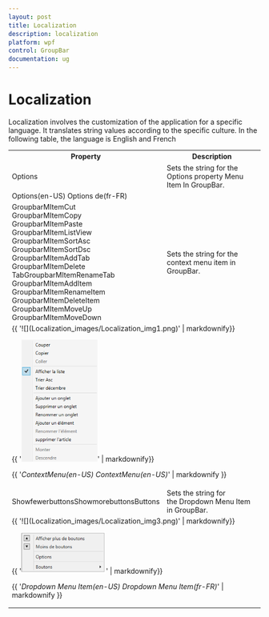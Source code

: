 ```yaml
---
layout: post
title: Localization
description: localization
platform: wpf
control: GroupBar
documentation: ug
---
```


# Localization

Localization involves the customization of the application for a specific language. It translates string values according to the specific culture.  In the following table, the language is English and French

<table>
<tr>
<th>
Property</th><th>
Description</th></tr>
<tr>
<td>
Options </td><td>
Sets the string for the Options property Menu Item In GroupBar.</td></tr>
<tr>
<td colspan = "2">
Options(en-US)                                                                          Options de(fr-FR)</td></tr>
<tr>
<td>
GroupbarMItemCut<br/>
GroupbarMItemCopy<br/>
GroupbarMItemPaste<br/>
GroupbarMItemListView<br/>
GroupbarMItemSortAsc<br/>
GroupbarMItemSortDsc<br/>
GroupbarMItemAddTab<br/>
GroupbarMItemDelete<br/>
TabGroupbarMItemRenameTab<br/>
GroupbarMItemAddItem<br/>
GroupbarMItemRenameItem<br/>
GroupbarMItemDeleteItem<br/>
GroupbarMItemMoveUp<br/>
GroupbarMItemMoveDown</td><td>
Sets the string for the context menu item in GroupBar.</td></tr>
<tr>
<td colspan = "2">
{{ '![](Localization_images/Localization_img1.png)' | markdownify}}

{{ '![C:/Users/Sugapriyam/Desktop/LocalizationUG_Doc Image/LocalizationUG_Doc Image/30.png](Localization_images/Localization_img2.png)' | markdownify}}

{{ '_ContextMenu(en-US)                                                                                    ContextMenu(en-US)_' | markdownify }}</td></tr>
<tr>
<td>
ShowfewerbuttonsShowmorebuttonsButtons</td><td>
Sets the string for the Dropdown Menu Item in GroupBar.</td></tr>
<tr>
<td colspan = "2">
{{ '![](Localization_images/Localization_img3.png)' | markdownify}}

{{ '![C:/Users/Sugapriyam/Desktop/LocalizationUG_Doc Image/LocalizationUG_Doc Image/32.png](Localization_images/Localization_img4.png)' | markdownify}}

{{ '_Dropdown Menu Item(en-US)                                                             Dropdown Menu Item(fr-FR)_' | markdownify }}</td></tr>
</table>


